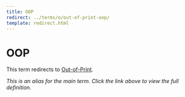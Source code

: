 ```yaml
---
title: OOP
redirect: ../terms/o/out-of-print-oop/
template: redirect.html
---
```


# OOP

This term redirects to [Out-of-Print](../terms/o/out-of-print-oop/).

*This is an alias for the main term. Click the link above to view the full definition.*
